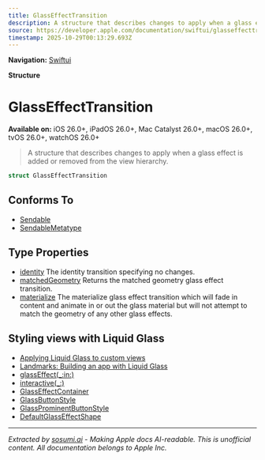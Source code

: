 ```yaml
---
title: GlassEffectTransition
description: A structure that describes changes to apply when a glass effect is added or removed from the view hierarchy.
source: https://developer.apple.com/documentation/swiftui/glasseffecttransition
timestamp: 2025-10-29T00:13:29.693Z
---
```


**Navigation:** [Swiftui](/documentation/swiftui)

**Structure**

# GlassEffectTransition

**Available on:** iOS 26.0+, iPadOS 26.0+, Mac Catalyst 26.0+, macOS 26.0+, tvOS 26.0+, watchOS 26.0+

> A structure that describes changes to apply when a glass effect is added or removed from the view hierarchy.

```swift
struct GlassEffectTransition
```

## Conforms To

- [Sendable](/documentation/Swift/Sendable)
- [SendableMetatype](/documentation/Swift/SendableMetatype)

## Type Properties

- [identity](/documentation/swiftui/glasseffecttransition/identity) The identity transition specifying no changes.
- [matchedGeometry](/documentation/swiftui/glasseffecttransition/matchedgeometry) Returns the matched geometry glass effect transition.
- [materialize](/documentation/swiftui/glasseffecttransition/materialize) The materialize glass effect transition which will fade in content and animate in or out the glass material but will not attempt to match the geometry of any other glass effects.

## Styling views with Liquid Glass

- [Applying Liquid Glass to custom views](/documentation/swiftui/applying-liquid-glass-to-custom-views)
- [Landmarks: Building an app with Liquid Glass](/documentation/swiftui/landmarks-building-an-app-with-liquid-glass)
- [glassEffect(_:in:)](/documentation/swiftui/view/glasseffect(_:in:))
- [interactive(_:)](/documentation/swiftui/glass/interactive(_:))
- [GlassEffectContainer](/documentation/swiftui/glasseffectcontainer)
- [GlassButtonStyle](/documentation/swiftui/glassbuttonstyle)
- [GlassProminentButtonStyle](/documentation/swiftui/glassprominentbuttonstyle)
- [DefaultGlassEffectShape](/documentation/swiftui/defaultglasseffectshape)

---

*Extracted by [sosumi.ai](https://sosumi.ai) - Making Apple docs AI-readable.*
*This is unofficial content. All documentation belongs to Apple Inc.*
